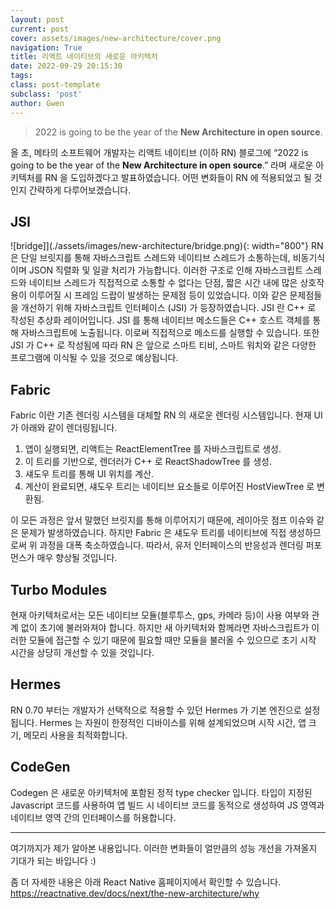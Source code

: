 ```yaml
---
layout: post
current: post
cover: assets/images/new-architecture/cover.png
navigation: True
title: 리액트 네이티브의 새로운 아키텍처
date: 2022-09-29 20:15:30
tags:
class: post-template
subclass: 'post'
author: Gwen
---
```


> 2022 is going to be the year of the **New Architecture in open
> source**.

올 초, 메타의 소프트웨어 개발자는 리액트 네이티브 (이하 RN) 블로그에 “2022 is going to be the year of the **New Architecture in open source**.” 라며 새로운 아키텍처를 RN 을 도입하겠다고 발표하였습니다. 어떤 변화들이 RN 에 적용되었고 될 것인지 간략하게 다루어보겠습니다.

## JSI
![bridge]](./assets/images/new-architecture/bridge.png){: width="800"}
RN 은 단일 브릿지를 통해 자바스크립트 스레드와 네이티브 스레드가 소통하는데, 비동기식이며 JSON 직렬화 및 일괄 처리가 가능합니다. 이러한 구조로 인해 자바스크립트 스레드와 네이티브 스레드가 직접적으로 소통할 수 없다는 단점, 짧은 시간 내에 많은 상호작용이 이루어질 시 프레임 드랍이 발생하는 문제점 등이 있었습니다.
이와 같은 문제점들을 개선하기 위해 자바스크립트 인터페이스 (JSI) 가 등장하였습니다. JSI 란 C++ 로 작성된 추상화 레이어입니다. JSI 를 통해 네이티브 메소드들은 C++ 호스트 객체를 통해 자바스크립트에 노출됩니다. 이로써 직접적으로 메소드를 실행할 수 있습니다. 또한 JSI 가 C++ 로 작성됨에 따라 RN 은 앞으로 스마트 티비, 스마트 워치와 같은 다양한 프로그램에 이식될 수 있을 것으로 예상됩니다.

## Fabric

Fabric 이란 기존 렌더링 시스템을 대체할 RN 의 새로운 렌더링 시스템입니다.
현재 UI 가 아래와 같이 렌더링됩니다.

1.  앱이 실행되면, 리액트는 ReactElementTree 를 자바스크립트로 생성.
2.  이 트리를 기반으로, 렌더러가 C++ 로 ReactShadowTree 를 생성.
3.  섀도우 트리를 통해 UI 위치를 계산.
4.  계산이 완료되면, 섀도우 트리는 네이티브 요소들로 이루어진 HostViewTree 로 변환됨.

이 모든 과정은 앞서 말했던 브릿지를 통해 이루어지기 때문에, 레이아웃 점프 이슈와 같은 문제가 발생하였습니다. 하지만 Fabric 은 섀도우 트리를 네이티브에 직접 생성하므로써 위 과정을 대폭 축소하였습니다. 따라서, 유저 인터페이스의 반응성과 렌더링 퍼포먼스가 매우 향상될 것입니다.

## Turbo Modules

현재 아키텍처로서는 모든 네이티브 모듈(블루투스, gps, 카메라 등)이 사용 여부와 관계 없이 초기에 불러와져야 합니다. 하지만 새 아키텍처와 함께라면 자바스크립트가 이러한 모듈에 접근할 수 있기 때문에 필요할 때만 모듈을 불러올 수 있으므로 초기 시작 시간을 상당히 개선할 수 있을 것입니다.

## Hermes

RN 0.70 부터는 개발자가 선택적으로 적용할 수 있던 Hermes 가 기본 엔진으로 설정됩니다. Hermes 는 자원이 한정적인 디바이스를 위해 설계되었으며 시작 시간, 앱 크기, 메모리 사용을 최적화합니다.

## CodeGen

Codegen 은 새로운 아키텍처에 포함된 정적 type checker 입니다. 타입이 지정된 Javascript 코드를 사용하여 앱 빌드 시 네이티브 코드를 동적으로 생성하여 JS 영역과 네이티브 영역 간의 인터페이스를 허용합니다.
<hr/>
여기까지가 제가 알아본 내용입니다. 이러한 변화들이 얼만큼의 성능 개선을 가져올지 기대가 되는 바입니다 :)

좀 더 자세한 내용은 아래 React Native 홈페이지에서 확인할 수 있습니다.
https://reactnative.dev/docs/next/the-new-architecture/why